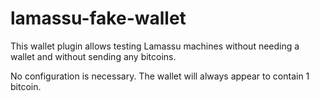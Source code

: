 lamassu-fake-wallet
===================

This wallet plugin allows testing Lamassu machines without needing a wallet and without sending any bitcoins.

No configuration is necessary. The wallet will always appear to contain 1 bitcoin.
